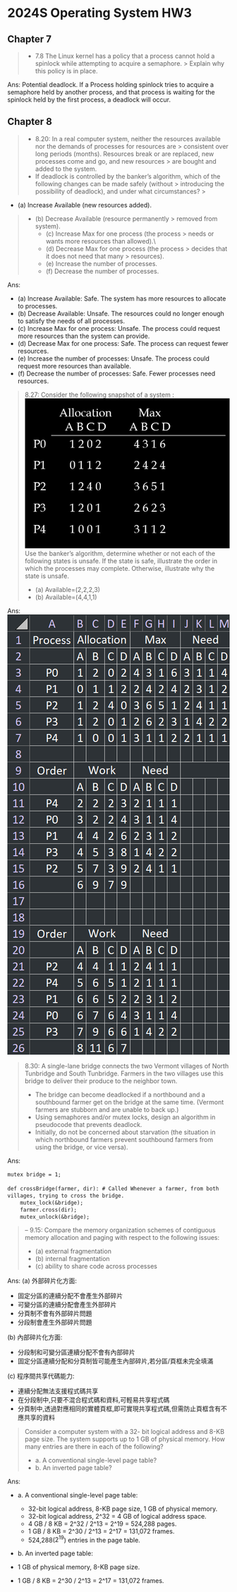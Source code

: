 # 2024S Operating System HW3

## Chapter 7

> - 7.8 The Linux kernel has a policy that a process cannot hold a spinlock while attempting to acquire a semaphore.
    > Explain why this policy is in place.

Ans: Potential deadlock. If a Process holding spinlock tries to acquire a semaphore held by another process, and that
process is waiting for the spinlock held by the first process, a deadlock will occur.

## Chapter 8

> - 8.20: In a real computer system, neither the resources available nor the demands of processes for resources are
    > consistent over long periods (months). Resources break or are replaced, new processes come and go, and new resources
    > are bought and added to the system.
> - If deadlock is controlled by the banker’s algorithm, which of the following changes can be made safely (without
    > introducing the possibility of deadlock), and under what circumstances?
    >

- (a) Increase Available (new resources added).

> - (b) Decrease Available (resource permanently
    > removed from system).
>   - (c) Increase Max for one process (the process
      > needs or wants more resources than allowed).\
>   - (d) Decrease Max for one process (the process
      > decides that it does not need that many
      > resources).
>   - (e) Increase the number of processes.
>   - (f) Decrease the number of processes.

Ans:

- (a) Increase Available: Safe. The system has more resources to allocate to processes.
- (b) Decrease Available: Unsafe. The resources could no longer enough to satisfy the needs of all processes.
- (c) Increase Max for one process: Unsafe. The process could request more resources than the system can provide.
- (d) Decrease Max for one process: Safe. The process can request fewer resources.
- (e) Increase the number of processes: Unsafe. The process could request more resources than available.
- (f) Decrease the number of processes: Safe. Fewer processes need resources.

> 8.27: Consider the following snapshot of a system :![image.png](assets/P8.27.png)
> Use the banker’s algorithm, determine whether or not each of the following states is unsafe. If the state is safe, illustrate the order in which the processes may complete. Otherwise, illustrate why the state is unsafe.
>
> - (a) Available=(2,2,2,3)
> - (b) Available=(4,4,1,1)

Ans:
![img.png](Ans8.27.png)

> 8.30: A single-lane bridge connects the two Vermont villages of North Tunbridge and South Tunbridge. Farmers in the two villages use this bridge to deliver their produce to the neighbor town.
>
> - The bridge can become deadlocked if a northbound and a southbound farmer get on the bridge at the same time. (Vermont farmers are stubborn and are unable to back up.)
> - Using semaphores and/or mutex locks, design an algorithm in pseudocode that prevents deadlock.
> - Initially, do not be concerned about starvation (the situation in which northbound farmers prevent southbound farmers from using the bridge, or vice versa).

Ans:

```pycon
mutex bridge = 1;

def crossBridge(farmer, dir): # Called Whenever a farmer, from both villages, trying to cross the bridge.
    mutex_lock(&bridge);
    farmer.cross(dir);
    mutex_unlock(&bridge);

```

> – 9.15: Compare the memory organization schemes of contiguous memory allocation and paging with respect to the following issues:
> - (a) external fragmentation
> - (b) internal fragmentation
> - (c) ability to share code across processes

Ans:
(a) 外部碎片化方面:

- 固定分區的連續分配不會產生外部碎片
- 可變分區的連續分配會產生外部碎片
- 分頁制不會有外部碎片問題
- 分段制會產生外部碎片問題

(b) 內部碎片化方面:
- 分段制和可變分區連續分配不會有內部碎片
- 固定分區連續分配和分頁制皆可能產生內部碎片,若分區/頁框未完全填滿

(c) 程序間共享代碼能力:
- 連續分配無法支援程式碼共享
- 在分段制中,只要不混合程式碼和資料,可輕易共享程式碼
- 分頁制中,透過對應相同的實體頁框,即可實現共享程式碼,但需防止頁框含有不應共享的資料

>  Consider a computer system with a 32- bit logical address and 8-KB page size. The system supports up to 1 GB of physical memory. How many entries are there in each of the following?
> - a. A conventional single-level page table?
> - b. An inverted page table?

Ans:
- a. A conventional single-level page table:
  - 32-bit logical address, 8-KB page size, 1 GB of physical memory.
  - 32-bit logical address, 2^32 = 4 GB of logical address space.
  - 4 GB / 8 KB = 2^32 / 2^13 = 2^19 = 524,288 pages.
  - 1 GB / 8 KB = 2^30 / 2^13 = 2^17 = 131,072 frames.
  - 524,288($2^{19}$) entries in the page table.

- b. An inverted page table:
- 1 GB of physical memory, 8-KB page size.
- 1 GB / 8 KB = 2^30 / 2^13 = 2^17 = 131,072 frames.
